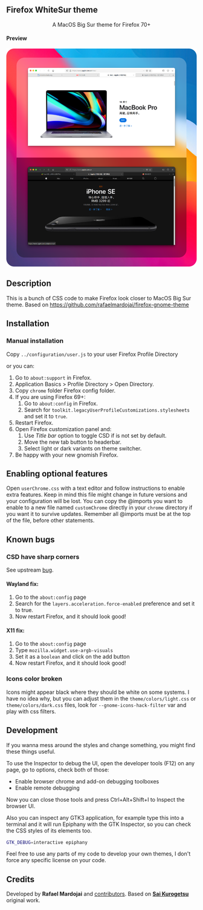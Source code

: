 
## Firefox WhiteSur theme

<p align="center">A MacOS Big Sur theme for Firefox 70+</p>

#### Preview
![Preview](preview.png?raw=true)

## Description

This is a bunch of CSS code to make Firefox look closer to MacOS Big Sur theme.
Based on https://github.com/rafaelmardojai/firefox-gnome-theme

## Installation

### Manual installation

Copy `../configuration/user.js` to your user Firefox Profile Directory

or you can:

1. Go to `about:support` in Firefox.
2. Application Basics > Profile Directory > Open Directory.
3. Copy `chrome` folder Firefox config folder.
4. If you are using Firefox 69+:
	1. Go to `about:config` in Firefox.
	2. Search for `toolkit.legacyUserProfileCustomizations.stylesheets` and set it to `true`.
5. Restart Firefox.
6. Open Firefox customization panel and:
	1. Use *Title bar* option to toggle CSD if is not set by default.
	2. Move the new tab button to headerbar.
	3. Select light or dark variants on theme switcher.
7. Be happy with your new gnomish Firefox.

## Enabling optional features
Open `userChrome.css` with a text editor and follow instructions to enable extra features. Keep in mind this file might change in future versions and your configuration will be lost. You can copy the @imports you want to enable to a new file named `customChrome` directly in your `chrome` directory if you want it to survive updates. Remember all @imports must be at the top of the file, before other statements.

## Known bugs

### CSD have sharp corners
See upstream [bug](https://bugzilla.mozilla.org/show_bug.cgi?id=1408360).

#### Wayland fix:
1. Go to the `about:config` page
2. Search for the `layers.acceleration.force-enabled` preference and set it to true.
3. Now restart Firefox, and it should look good!

#### X11 fix:
1. Go to the `about:config` page
2. Type `mozilla.widget.use-argb-visuals`
3. Set it as a `boolean` and click on the add button
4. Now restart Firefox, and it should look good!

### Icons color broken
Icons might appear black where they should be white on some systems. I have no idea why, but you can adjust them in the `theme/colors/light.css` or `theme/colors/dark.css` files, look for `--gnome-icons-hack-filter` var and play with css filters.

## Development

If you wanna mess around the styles and change something, you might find these
things useful.

To use the Inspector to debug the UI, open the developer tools (F12) on any
page, go to options, check both of those:

- Enable browser chrome and add-on debugging toolboxes
- Enable remote debugging

Now you can close those tools and press Ctrl+Alt+Shift+I to Inspect the browser
UI.

Also you can inspect any GTK3 application, for example type this into a terminal
and it will run Epiphany with the GTK Inspector, so you can check the CSS styles
of its elements too.

```sh
GTK_DEBUG=interactive epiphany
```

Feel free to use any parts of my code to develop your own themes, I don't force
any specific license on your code.

## Credits
Developed by **Rafael Mardojai** and [contributors](https://github.com/rafaelmardojai/firefox-gnome-theme/graphs/contributors). Based on **[Sai Kurogetsu](https://github.com/kurogetsusai/firefox-gnome-theme)** original work.
